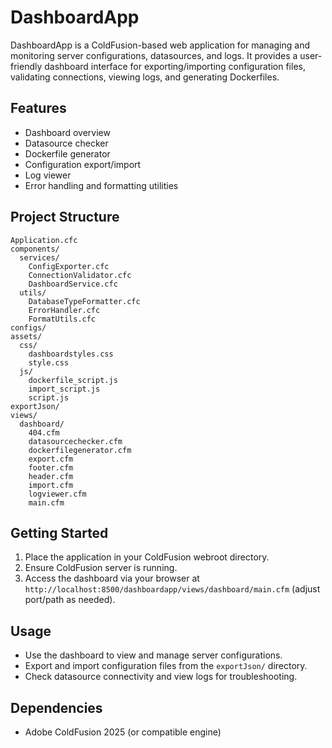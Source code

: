 # DashboardApp

DashboardApp is a ColdFusion-based web application for managing and monitoring server configurations, datasources, and logs. It provides a user-friendly dashboard interface for exporting/importing configuration files, validating connections, viewing logs, and generating Dockerfiles.

## Features
- Dashboard overview
- Datasource checker
- Dockerfile generator
- Configuration export/import
- Log viewer
- Error handling and formatting utilities

## Project Structure
```
Application.cfc
components/
  services/
    ConfigExporter.cfc
    ConnectionValidator.cfc
    DashboardService.cfc
  utils/
    DatabaseTypeFormatter.cfc
    ErrorHandler.cfc
    FormatUtils.cfc
configs/
assets/
  css/
    dashboardstyles.css
    style.css
  js/
    dockerfile_script.js
    import_script.js
    script.js
exportJson/
views/
  dashboard/
    404.cfm
    datasourcechecker.cfm
    dockerfilegenerator.cfm
    export.cfm
    footer.cfm
    header.cfm
    import.cfm
    logviewer.cfm
    main.cfm
```

## Getting Started
1. Place the application in your ColdFusion webroot directory.
2. Ensure ColdFusion server is running.
3. Access the dashboard via your browser at `http://localhost:8500/dashboardapp/views/dashboard/main.cfm` (adjust port/path as needed).

## Usage
- Use the dashboard to view and manage server configurations.
- Export and import configuration files from the `exportJson/` directory.
- Check datasource connectivity and view logs for troubleshooting.

## Dependencies
- Adobe ColdFusion 2025 (or compatible engine)

